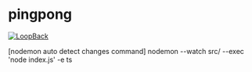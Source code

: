 # pingpong

[![LoopBack](https://github.com/strongloop/loopback-next/raw/master/docs/site/imgs/branding/Powered-by-LoopBack-Badge-(blue)-@2x.png)](http://loopback.io/)

[nodemon auto detect changes command] nodemon --watch src/ --exec 'node index.js' -e ts